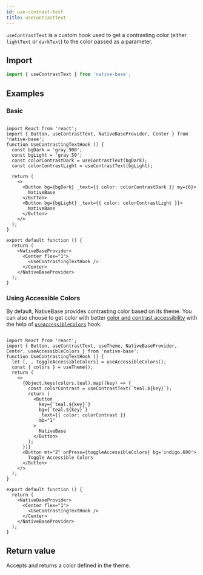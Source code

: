 ```yaml
---
id: use-contrast-text
title: useContrastText
---
```


`useContrastText` is a custom hook used to get a contrasting color (either `lightText` or `darkText`) to the color passed as a parameter.

## Import

```jsx
import { useContrastText } from 'native-base';
```

## Examples

### Basic

```SnackPlayer name=useContrastText

import React from 'react';
import { Button, useContrastText, NativeBaseProvider, Center } from 'native-base';
function UseContrastingTextHook () {
  const bgDark = 'gray.900';
  const bgLight = 'gray.50';
  const colorContrastDark = useContrastText(bgDark);
  const colorContrastLight = useContrastText(bgLight);

  return (
    <>
      <Button bg={bgDark} _text={{ color: colorContrastDark }} my={6}>
        NativeBase
      </Button>
      <Button bg={bgLight} _text={{ color: colorContrastLight }}>
        NativeBase
      </Button>
    </>
  );
}

export default function () {
  return (
    <NativeBaseProvider>
      <Center flex="1">
        <UseContrastingTextHook />
      </Center>
    </NativeBaseProvider>
  );
}
```

### Using Accessible Colors

By default, NativeBase provides contrasting color based on its theme. You can also choose to get color with better [color and contrast accessibility](https://web.dev/color-and-contrast-accessibility/) with the help of [`useAccessibleColors`](useAccessibleColors.md) hook.

```SnackPlayer name=usingAccessibleColors

import React from 'react';
import { Button, useContrastText, useTheme, NativeBaseProvider, Center, useAccessibleColors } from 'native-base';
function UseContrastingTextHook () {
  let [, , toggleAccessibleColors] = useAccessibleColors();
  const { colors } = useTheme();
  return (
    <>
      {Object.keys(colors.teal).map((key) => {
        const colorContrast = useContrastText(`teal.${key}`);
        return (
          <Button
            key={`teal.${key}`}
            bg={`teal.${key}`}
            _text={{ color: colorContrast }}
            mb="1"
          >
            NativeBase
          </Button>
        );
      })}
      <Button mt="2" onPress={toggleAccessibleColors} bg='indigo.600'>
        Toggle Accessible Colors
      </Button>
    </>
  );
}

export default function () {
  return (
    <NativeBaseProvider>
      <Center flex="1">
        <UseContrastingTextHook />
      </Center>
    </NativeBaseProvider>
  );
}
```

## Return value

Accepts and returns a color defined in the theme.
